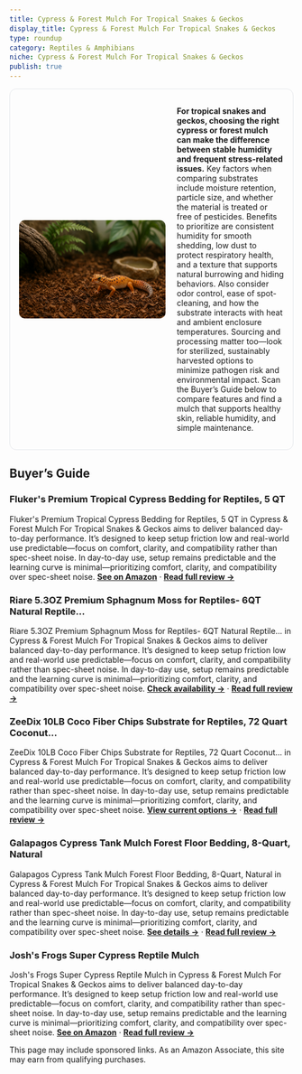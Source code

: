 ```yaml
---
title: Cypress & Forest Mulch For Tropical Snakes & Geckos
display_title: Cypress & Forest Mulch For Tropical Snakes & Geckos
type: roundup
category: Reptiles & Amphibians
niche: Cypress & Forest Mulch For Tropical Snakes & Geckos
publish: true
---
```


<section class="hero-split" style="width:100%;box-sizing:border-box;border:1px solid #e5e7eb;border-radius:12px;padding:16px;display:grid;grid-template-columns:minmax(260px,40%) 1fr;gap:20px;align-items:center;"><figure style="margin:0;"><img src="/hero/roundups/reptiles-amphibians/cypress-forest-mulch-for-tropical-snakes-geckos.webp" alt="" style="width:100%;height:auto;display:block;border-radius:10px;"/></figure><div class="hero-copy" style="min-width:0;"><p><strong>For tropical snakes and geckos, choosing the right cypress or forest mulch can make the difference between stable humidity and frequent stress-related issues.</strong> Key factors when comparing substrates include moisture retention, particle size, and whether the material is treated or free of pesticides. Benefits to prioritize are consistent humidity for smooth shedding, low dust to protect respiratory health, and a texture that supports natural burrowing and hiding behaviors. Also consider odor control, ease of spot-cleaning, and how the substrate interacts with heat and ambient enclosure temperatures. Sourcing and processing matter too&mdash;look for sterilized, sustainably harvested options to minimize pathogen risk and environmental impact. Scan the Buyer’s Guide below to compare features and find a mulch that supports healthy skin, reliable humidity, and simple maintenance.</p></div></section>


<h2>Buyer’s Guide</h2>
<h3>Fluker's Premium Tropical Cypress Bedding for Reptiles, 5 QT</h3>
<p>Fluker's Premium Tropical Cypress Bedding for Reptiles, 5 QT in Cypress & Forest Mulch For Tropical Snakes & Geckos aims to deliver balanced day-to-day performance. It’s designed to keep setup friction low and real-world use predictable&mdash;focus on comfort, clarity, and compatibility rather than spec-sheet noise. In day-to-day use, setup remains predictable and the learning curve is minimal&mdash;prioritizing comfort, clarity, and compatibility over spec-sheet noise. <a href="https://amzn.to/46yFcbu" target="_blank" rel="nofollow sponsored noopener noopener" target="_blank"><strong>See on Amazon</strong></a> · <a href="/reviews/fluker-s-premium-tropical-cypress-bedding-for-reptiles-5-qt/"><strong>Read full review &rarr;</strong></a></p>
<h3>Riare 5.3OZ Premium Sphagnum Moss for Reptiles- 6QT Natural Reptile…</h3>
<p>Riare 5.3OZ Premium Sphagnum Moss for Reptiles- 6QT Natural Reptile… in Cypress & Forest Mulch For Tropical Snakes & Geckos aims to deliver balanced day-to-day performance. It’s designed to keep setup friction low and real-world use predictable&mdash;focus on comfort, clarity, and compatibility rather than spec-sheet noise. In day-to-day use, setup remains predictable and the learning curve is minimal&mdash;prioritizing comfort, clarity, and compatibility over spec-sheet noise. <a href="https://amzn.to/4nAXW08" target="_blank" rel="nofollow sponsored noopener noopener" target="_blank"><strong>Check availability &rarr;</strong></a> · <a href="/reviews/riare-5-3oz-premium-sphagnum-moss-for-reptiles-6qt-natural-reptile-moss/"><strong>Read full review &rarr;</strong></a></p>
<h3>ZeeDix 10LB Coco Fiber Chips Substrate for Reptiles, 72 Quart Coconut…</h3>
<p>ZeeDix 10LB Coco Fiber Chips Substrate for Reptiles, 72 Quart Coconut… in Cypress & Forest Mulch For Tropical Snakes & Geckos aims to deliver balanced day-to-day performance. It’s designed to keep setup friction low and real-world use predictable&mdash;focus on comfort, clarity, and compatibility rather than spec-sheet noise. In day-to-day use, setup remains predictable and the learning curve is minimal&mdash;prioritizing comfort, clarity, and compatibility over spec-sheet noise. <a href="https://amzn.to/3ITKQfe" target="_blank" rel="nofollow sponsored noopener noopener" target="_blank"><strong>View current options &rarr;</strong></a> · <a href="/reviews/zeedix-10lb-coco-fiber-chips-substrate-for-reptiles-72-quart-coconut-fi-56d6811c/"><strong>Read full review &rarr;</strong></a></p>
<h3>Galapagos Cypress Tank Mulch Forest Floor Bedding, 8-Quart, Natural</h3>
<p>Galapagos Cypress Tank Mulch Forest Floor Bedding, 8-Quart, Natural in Cypress & Forest Mulch For Tropical Snakes & Geckos aims to deliver balanced day-to-day performance. It’s designed to keep setup friction low and real-world use predictable&mdash;focus on comfort, clarity, and compatibility rather than spec-sheet noise. In day-to-day use, setup remains predictable and the learning curve is minimal&mdash;prioritizing comfort, clarity, and compatibility over spec-sheet noise. <a href="https://amzn.to/46M1NQB" target="_blank" rel="nofollow sponsored noopener noopener" target="_blank"><strong>See details &rarr;</strong></a> · <a href="/reviews/galapagos-cypress-tank-mulch-forest-floor-bedding-8-quart-natural/"><strong>Read full review &rarr;</strong></a></p>
<h3>Josh's Frogs Super Cypress Reptile Mulch</h3>
<p>Josh's Frogs Super Cypress Reptile Mulch in Cypress & Forest Mulch For Tropical Snakes & Geckos aims to deliver balanced day-to-day performance. It’s designed to keep setup friction low and real-world use predictable&mdash;focus on comfort, clarity, and compatibility rather than spec-sheet noise. In day-to-day use, setup remains predictable and the learning curve is minimal&mdash;prioritizing comfort, clarity, and compatibility over spec-sheet noise. <a href="https://amzn.to/4mKw0FB" target="_blank" rel="nofollow sponsored noopener noopener" target="_blank"><strong>See on Amazon</strong></a> · <a href="/reviews/josh-s-frogs-super-cypress-reptile-mulch-10-quarts-/"><strong>Read full review &rarr;</strong></a></p>
<aside class="disclosure">This page may include sponsored links. As an Amazon Associate, this site may earn from qualifying purchases.</aside>
